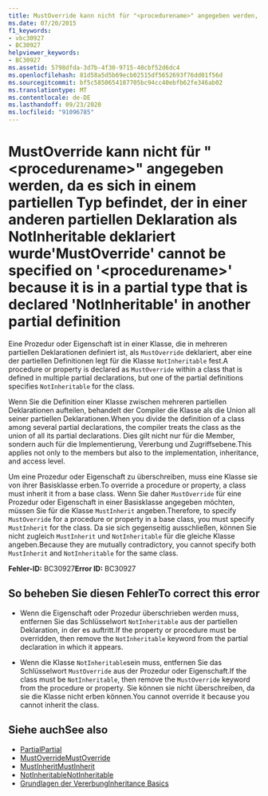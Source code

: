 ```yaml
---
title: MustOverride kann nicht für "<procedurename>" angegeben werden, da es sich in einem partiellen Typ befindet, der in einer anderen partiellen Deklaration als NotInheritable deklariert wurde
ms.date: 07/20/2015
f1_keywords:
- vbc30927
- BC30927
helpviewer_keywords:
- BC30927
ms.assetid: 5798dfda-3d7b-4f30-9715-40cbf52d6dc4
ms.openlocfilehash: 81d58a5d5b69ecb02515df5652693f76dd01f56d
ms.sourcegitcommit: bf5c5850654187705bc94cc40ebfb62fe346ab02
ms.translationtype: MT
ms.contentlocale: de-DE
ms.lasthandoff: 09/23/2020
ms.locfileid: "91096785"
---
```

# <a name="mustoverride-cannot-be-specified-on-procedurename-because-it-is-in-a-partial-type-that-is-declared-notinheritable-in-another-partial-definition"></a><span data-ttu-id="a8906-102">MustOverride kann nicht für "\<procedurename>" angegeben werden, da es sich in einem partiellen Typ befindet, der in einer anderen partiellen Deklaration als NotInheritable deklariert wurde</span><span class="sxs-lookup"><span data-stu-id="a8906-102">'MustOverride' cannot be specified on '\<procedurename>' because it is in a partial type that is declared 'NotInheritable' in another partial definition</span></span>

<span data-ttu-id="a8906-103">Eine Prozedur oder Eigenschaft ist in einer Klasse, die in mehreren partiellen Deklarationen definiert ist, als `MustOverride` deklariert, aber eine der partiellen Definitionen legt für die Klasse `NotInheritable` fest.</span><span class="sxs-lookup"><span data-stu-id="a8906-103">A procedure or property is declared as `MustOverride` within a class that is defined in multiple partial declarations, but one of the partial definitions specifies `NotInheritable` for the class.</span></span>  
  
 <span data-ttu-id="a8906-104">Wenn Sie die Definition einer Klasse zwischen mehreren partiellen Deklarationen aufteilen, behandelt der Compiler die Klasse als die Union all seiner partiellen Deklarationen.</span><span class="sxs-lookup"><span data-stu-id="a8906-104">When you divide the definition of a class among several partial declarations, the compiler treats the class as the union of all its partial declarations.</span></span> <span data-ttu-id="a8906-105">Dies gilt nicht nur für die Member, sondern auch für die Implementierung, Vererbung und Zugriffsebene.</span><span class="sxs-lookup"><span data-stu-id="a8906-105">This applies not only to the members but also to the implementation, inheritance, and access level.</span></span>  
  
 <span data-ttu-id="a8906-106">Um eine Prozedur oder Eigenschaft zu überschreiben, muss eine Klasse sie von ihrer Basisklasse erben.</span><span class="sxs-lookup"><span data-stu-id="a8906-106">To override a procedure or property, a class must inherit it from a base class.</span></span> <span data-ttu-id="a8906-107">Wenn Sie daher `MustOverride` für eine Prozedur oder Eigenschaft in einer Basisklasse angegeben möchten, müssen Sie für die Klasse `MustInherit` angeben.</span><span class="sxs-lookup"><span data-stu-id="a8906-107">Therefore, to specify `MustOverride` for a procedure or property in a base class, you must specify `MustInherit` for the class.</span></span> <span data-ttu-id="a8906-108">Da sie sich gegenseitig ausschließen, können Sie nicht zugleich `MustInherit` und `NotInheritable` für die gleiche Klasse angeben.</span><span class="sxs-lookup"><span data-stu-id="a8906-108">Because they are mutually contradictory, you cannot specify both `MustInherit` and `NotInheritable` for the same class.</span></span>  
  
 <span data-ttu-id="a8906-109">**Fehler-ID:** BC30927</span><span class="sxs-lookup"><span data-stu-id="a8906-109">**Error ID:** BC30927</span></span>  
  
## <a name="to-correct-this-error"></a><span data-ttu-id="a8906-110">So beheben Sie diesen Fehler</span><span class="sxs-lookup"><span data-stu-id="a8906-110">To correct this error</span></span>  
  
- <span data-ttu-id="a8906-111">Wenn die Eigenschaft oder Prozedur überschrieben werden muss, entfernen Sie das Schlüsselwort `NotInheritable` aus der partiellen Deklaration, in der es auftritt.</span><span class="sxs-lookup"><span data-stu-id="a8906-111">If the property or procedure must be overridden, then remove the `NotInheritable` keyword from the partial declaration in which it appears.</span></span>  
  
- <span data-ttu-id="a8906-112">Wenn die Klasse `NotInheritable`sein muss, entfernen Sie das Schlüsselwort `MustOverride` aus der Prozedur oder Eigenschaft.</span><span class="sxs-lookup"><span data-stu-id="a8906-112">If the class must be `NotInheritable`, then remove the `MustOverride` keyword from the procedure or property.</span></span> <span data-ttu-id="a8906-113">Sie können sie nicht überschreiben, da sie die Klasse nicht erben können.</span><span class="sxs-lookup"><span data-stu-id="a8906-113">You cannot override it because you cannot inherit the class.</span></span>  
  
## <a name="see-also"></a><span data-ttu-id="a8906-114">Siehe auch</span><span class="sxs-lookup"><span data-stu-id="a8906-114">See also</span></span>

- [<span data-ttu-id="a8906-115">Partial</span><span class="sxs-lookup"><span data-stu-id="a8906-115">Partial</span></span>](../language-reference/modifiers/partial.md)
- [<span data-ttu-id="a8906-116">MustOverride</span><span class="sxs-lookup"><span data-stu-id="a8906-116">MustOverride</span></span>](../language-reference/modifiers/mustoverride.md)
- [<span data-ttu-id="a8906-117">MustInherit</span><span class="sxs-lookup"><span data-stu-id="a8906-117">MustInherit</span></span>](../language-reference/modifiers/mustinherit.md)
- [<span data-ttu-id="a8906-118">NotInheritable</span><span class="sxs-lookup"><span data-stu-id="a8906-118">NotInheritable</span></span>](../language-reference/modifiers/notinheritable.md)
- [<span data-ttu-id="a8906-119">Grundlagen der Vererbung</span><span class="sxs-lookup"><span data-stu-id="a8906-119">Inheritance Basics</span></span>](../programming-guide/language-features/objects-and-classes/inheritance-basics.md)
